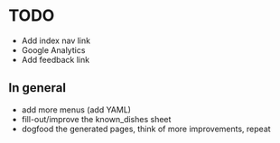# TODO

* Add index nav link
* Google Analytics
* Add feedback link

## In general

* add more menus (add YAML)
* fill-out/improve the known_dishes sheet
* dogfood the generated pages, think of more improvements, repeat
